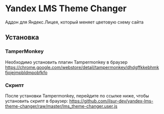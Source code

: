 # Yandex LMS Theme Changer
Аддон для Яндекс.Лицея, который меняет цветовую схему сайта

## Установка
### TamperMonkey
Необходимо установить плагин Tampermonkey в браузер
https://chrome.google.com/webstore/detail/tampermonkey/dhdgffkkebhmkfjojejmpbldmpobfkfo

### Скрипт
После установки Tampermonkey, перейдите по ссылке ниже, чтобы установить скрипт в браузер:
https://github.com/ilsur-dev/yandex-lms-theme-changer/raw/master/lms_theme-changer.user.js
